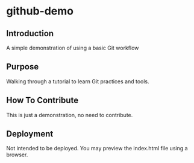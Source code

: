 # github-demo

## Introduction

A simple demonstration of using a basic Git workflow

## Purpose

Walking through a tutorial to learn Git practices and tools.

## How To Contribute

This is just a demonstration, no need to contribute.

## Deployment

Not intended to be deployed. You may preview the index.html file using a browser.
